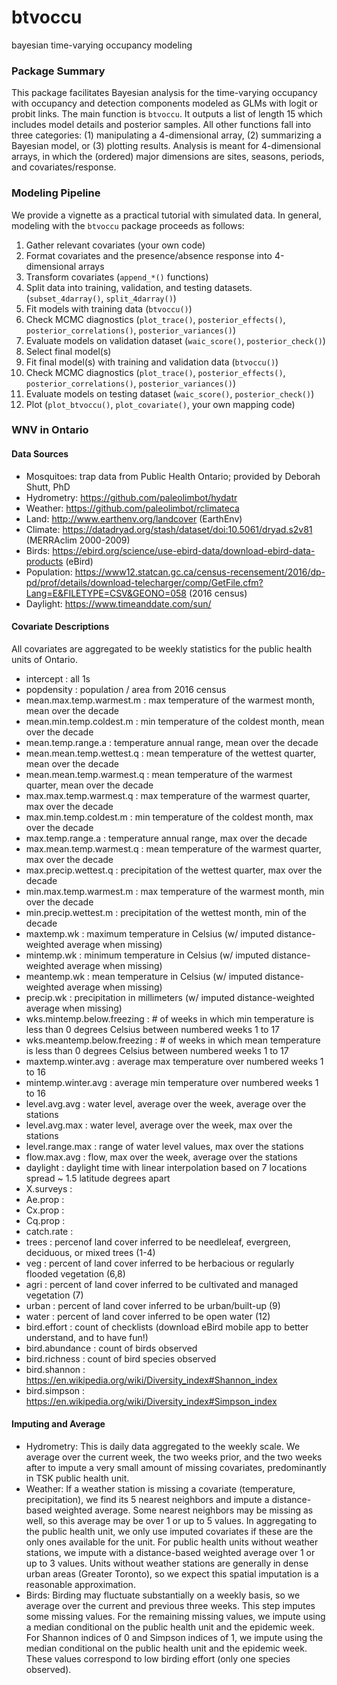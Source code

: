 # btvoccu
bayesian time-varying occupancy modeling

### Package Summary
This package facilitates Bayesian analysis for the time-varying occupancy with occupancy and detection components modeled as GLMs with logit or probit links. The main function is `btvoccu`. It outputs a list of length 15 which includes model details and posterior samples. All other functions fall into three categories: (1) manipulating a 4-dimensional array, (2) summarizing a Bayesian model, or (3) plotting results. Analysis is meant for 4-dimensional arrays, in which the (ordered) major dimensions are sites, seasons, periods, and covariates/response.

### Modeling Pipeline
We provide a vignette as a practical tutorial with simulated data. In general, modeling with the `btvoccu` package proceeds as follows:
1. Gather relevant covariates (your own code)
2. Format covariates and the presence/absence response into 4-dimensional arrays
3. Transform covariates (`append_*()` functions)
4. Split data into training, validation, and testing datasets. (`subset_4darray()`, `split_4darray()`)
5. Fit models with training data (`btvoccu()`)
6. Check MCMC diagnostics (`plot_trace()`, `posterior_effects()`, `posterior_correlations()`, `posterior_variances()`)
7. Evaluate models on validation dataset (`waic_score()`, `posterior_check()`)
8. Select final model(s)
9. Fit final model(s) with training and validation data (`btvoccu()`)
10. Check MCMC diagnostics (`plot_trace()`, `posterior_effects()`, `posterior_correlations()`, `posterior_variances()`)
11. Evaluate models on testing dataset (`waic_score()`, `posterior_check()`)
12. Plot (`plot_btvoccu()`, `plot_covariate()`, your own mapping code)

### WNV in Ontario

#### Data Sources
* Mosquitoes: trap data from Public Health Ontario; provided by Deborah Shutt, PhD
* Hydrometry: https://github.com/paleolimbot/hydatr
* Weather: https://github.com/paleolimbot/rclimateca
* Land: http://www.earthenv.org/landcover (EarthEnv)
* Climate: https://datadryad.org/stash/dataset/doi:10.5061/dryad.s2v81 (MERRAclim 2000-2009)
* Birds: https://ebird.org/science/use-ebird-data/download-ebird-data-products (eBird)
* Population: https://www12.statcan.gc.ca/census-recensement/2016/dp-pd/prof/details/download-telecharger/comp/GetFile.cfm?Lang=E&FILETYPE=CSV&GEONO=058 (2016 census)
* Daylight: https://www.timeanddate.com/sun/

#### Covariate Descriptions
All covariates are aggregated to be weekly statistics for the public health units of Ontario.
* intercept : all 1s
* popdensity : population / area from 2016 census
* mean.max.temp.warmest.m : max temperature of the warmest month, mean over the decade
* mean.min.temp.coldest.m : min temperature of the coldest month, mean over the decade
* mean.temp.range.a : temperature annual range, mean over the decade
* mean.mean.temp.wettest.q : mean temperature of the wettest quarter, mean over the decade
* mean.mean.temp.warmest.q : mean temperature of the warmest quarter, mean over the decade
* max.max.temp.warmest.q : max temperature of the warmest quarter, max over the decade
* max.min.temp.coldest.m : min temperature of the coldest month, max over the decade
* max.temp.range.a : temperature annual range, max over the decade
* max.mean.temp.warmest.q : mean temperature of the warmest quarter, max over the decade
* max.precip.wettest.q : precipitation of the wettest quarter, max over the decade
* min.max.temp.warmest.m : max temperature of the warmest month, min over the decade
* min.precip.wettest.m : precipitation of the wettest month, min of the decade
* maxtemp.wk : maximum temperature in Celsius (w/ imputed distance-weighted average when missing)
* mintemp.wk : minimum temperature in Celsius (w/ imputed distance-weighted average when missing)
* meantemp.wk : mean temperature in Celsius (w/ imputed distance-weighted average when missing)
* precip.wk : precipitation in millimeters (w/ imputed distance-weighted average when missing)
* wks.mintemp.below.freezing : # of weeks in which min temperature is less than 0 degrees Celsius between numbered weeks 1 to 17
* wks.meantemp.below.freezing : # of weeks in which mean temperature is less than 0 degrees Celsius between numbered weeks 1 to 17
* maxtemp.winter.avg : average max temperature over numbered weeks 1 to 16
* mintemp.winter.avg : average min temperature over numbered weeks 1 to 16
* level.avg.avg : water level, average over the week, average over the stations
* level.avg.max : water level, average over the week, max over the stations
* level.range.max : range of water level values, max over the stations
* flow.max.avg : flow, max over the week, average over the stations
* daylight : daylight time with linear interpolation based on 7 locations spread ~ 1.5 latitude degrees apart 
* X.surveys : 
* Ae.prop :
* Cx.prop :
* Cq.prop :
* catch.rate :
* trees : percenof land cover inferred to be needleleaf, evergreen, deciduous, or mixed trees (1-4)
* veg : percent of land cover inferred to be herbacious or regularly flooded vegetation (6,8)
* agri : percent of land cover inferred to be cultivated and managed vegetation (7)
* urban : percent of land cover inferred to be urban/built-up (9)
* water : percent of land cover inferred to be open water (12)
* bird.effort : count of checklists (download eBird mobile app to better understand, and to have fun!)
* bird.abundance : count of birds observed
* bird.richness : count of bird species observed
* bird.shannon : https://en.wikipedia.org/wiki/Diversity_index#Shannon_index
* bird.simpson : https://en.wikipedia.org/wiki/Diversity_index#Simpson_index

#### Imputing and Average
* Hydrometry: This is daily data aggregated to the weekly scale. We average over the current week, the two weeks prior, and the two weeks after to impute a very small amount of missing covariates, predominantly in TSK public health unit. 
* Weather: If a weather station is missing a covariate (temperature, precipitation), we find its 5 nearest neighbors and impute a distance-based weighted average. Some nearest neighbors may be missing as well, so this average may be over 1 or up to 5 values. In aggregating to the public health unit, we only use imputed covariates if these are the only ones available for the unit. For public health units without weather stations, we impute with a distance-based weighted average over 1 or up to 3 values. Units without weather stations are generally in dense urban areas (Greater Toronto), so we expect this spatial imputation is a reasonable approximation. 
* Birds: Birding may fluctuate substantially on a weekly basis, so we average over the current and previous three weeks. This step imputes some missing values. For the remaining missing values, we impute using a median conditional on the public health unit and the epidemic week. For Shannon indices of 0 and Simpson indices of 1, we impute using the median conditional on the public health unit and the epidemic week. These values correspond to low birding effort (only one species observed). 
